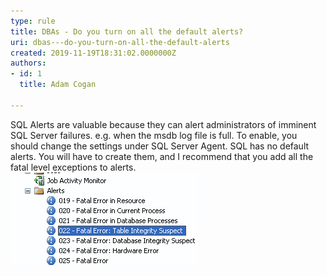 ```yaml
---
type: rule
title: DBAs - Do you turn on all the default alerts?
uri: dbas---do-you-turn-on-all-the-default-alerts
created: 2019-11-19T18:31:02.0000000Z
authors:
- id: 1
  title: Adam Cogan

---
```


SQL Alerts are valuable because they can alert administrators of imminent SQL Server failures. e.g. when the msdb log file is full. To enable, you should change the settings under SQL Server Agent.
 SQL has no default alerts. You will have to create them, and I recommend that you add all the fatal level exceptions to alerts.
![ SQL Alerts - We recommend that you add the fatal exceptions as alerts](SQLDatabases_DefaultAlerts2005.png)
